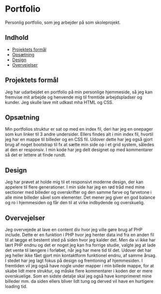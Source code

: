 # Portfolio
Personlig portfolio, som jeg arbejder på som skoleprojekt.

## Indhold
- [Projektets formål](#projektets-formål)
- [Opsætning](#opsætning)
- [Design](#design)
- [Overvejelser](#overvejelser)

## Projektets formål
Jeg har udarbejdet en portfolio på min personlige hjemmeside, så jeg kan fremvise mit arbejde og henvende mig til fremtide arbejdspladser og kunder. Jeg skulle lave mit udkast mha HTML og CSS.

## Opsætning
Min portfolios struktur er sat op med en index fil, deri har jeg en onepager som kun linker til 3 andre undersider. Ellers findes alt i min index fil, hvortil jeg har en mappe til billeder og en CSS fil. 
Udover dette har jeg også gjort brug af noget bootstrap til fx at sætte min side op i et grid system, således at den er responsiv.
I min kode har jeg delt designet op med kommentarer så det er lettere at finde rundt.

## Design
Jeg har prøvet at holde mig til et responsivt moderne design, der kan appelere til flere generationer. I min side har jeg en rød tråd med mine sectioner med billeder og overskrifter og den samme farve og farvetone i alle mine billeder såvel som elementer. Det mener jeg giver en god balance og ro i hjemmesiden og får den til at virke indbydende og overskuelig.

## Overvejelser
Jeg overvejede at lave en content div hvor jeg ville gøre brug af PHP include. Dette er en funktion i PHP hvor jeg henter data ind fra en anden fil til at lægge et bestemt sted på siden hvor jeg kalder det. Men da vi ikke har lært PHP endnu og det er noget jeg kan fra forrige studie, valgte jeg at lade det vente til længere i forløbet, når jeg har mere tid til det.
Udover det har jeg heller ikke fået gjort min kontaktform funktionel endnu, af samme årsag.
I stedet har jeg lagt fokus på design og fremtoning af hjemmesiden.
I fremtiden vil jeg også have nogle under mapper i min billede mappe, for at skabe lidt mere struktur, og måske flere kommentarer i koden der er mere overskuelige.
Som en sidste detalje skal jeg også have komprimeret mine billeder mm. da siden ellers bliver lidt tung og derved vil have en hurtigere loading tid.


